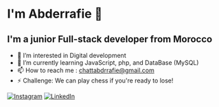 # I'm Abderrafie 👋

## I'm a junior Full-stack developer from Morocco

- 👀 I’m interested in Digital development
- 🌱 I’m currently learning JavaScript, php, and DataBase (MySQL)
- 📫 How to reach me : chattabdrrafie@gmail.com
- ⚡ Challenge: We can play chess if you're ready to lose!

[![Instagram](https://img.shields.io/badge/Instagram-E4405F?style=for-the-badge&logo=instagram&logoColor=white)](https://instagram.com/rfchatt)
[![LinkedIn](https://img.shields.io/badge/LinkedIn-0077B5?style=for-the-badge&logo=linkedin&logoColor=white)](https://www.linkedin.com/in/abderrafie-chate-a85087328/)
